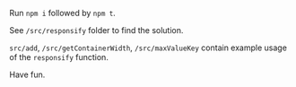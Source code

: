 Run `npm i` followed by `npm t`.

See `/src/responsify` folder to find the solution.

`src/add`, `/src/getContainerWidth`, `/src/maxValueKey` contain example usage of the `responsify` function.

Have fun.

